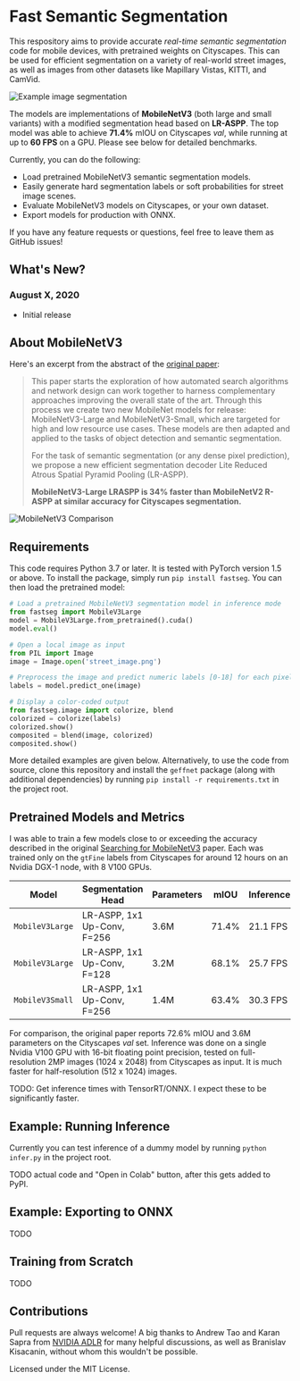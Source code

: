 # Fast Semantic Segmentation

This respository aims to provide accurate _real-time semantic segmentation_ code for mobile devices, with pretrained weights on Cityscapes. This can be used for efficient segmentation on a variety of real-world street images, as well as images from other datasets like Mapillary Vistas, KITTI, and CamVid.

![Example image segmentation](https://i.imgur.com/WspmlwN.jpg)



The models are implementations of **MobileNetV3** (both large and small variants) with a modified segmentation head based on **LR-ASPP**. The top model was able to achieve **71.4%** mIOU on Cityscapes _val_, while running at up to **60 FPS** on a GPU. Please see below for detailed benchmarks.

Currently, you can do the following:

- Load pretrained MobileNetV3 semantic segmentation models.
- Easily generate hard segmentation labels or soft probabilities for street image scenes.
- Evaluate MobileNetV3 models on Cityscapes, or your own dataset.
- Export models for production with ONNX.

If you have any feature requests or questions, feel free to leave them as GitHub issues!

## What's New?

### August X, 2020

- Initial release

## About MobileNetV3

Here's an excerpt from the abstract of the [original paper](https://arxiv.org/abs/1905.02244):

> This paper starts the exploration of how automated search algorithms and network design can work together to harness complementary approaches improving the overall state of the art. Through this process we create two new MobileNet models for release: MobileNetV3-Large and MobileNetV3-Small, which are targeted for high and low resource use cases. These models are then adapted and applied to the tasks of object detection and semantic segmentation.
>
> For the task of semantic segmentation (or any dense pixel prediction), we propose a new efficient segmentation decoder Lite Reduced Atrous Spatial Pyramid Pooling (LR-ASPP).
>
> **MobileNetV3-Large LRASPP is 34% faster than MobileNetV2 R-ASPP at similar
accuracy for Cityscapes segmentation.**

![MobileNetV3 Comparison](https://i.imgur.com/tGemvpc.png)

## Requirements

This code requires Python 3.7 or later. It is tested with PyTorch version 1.5 or above. To install the package, simply run `pip install fastseg`. You can then load the pretrained model:

```python
# Load a pretrained MobileNetV3 segmentation model in inference mode
from fastseg import MobileV3Large
model = MobileV3Large.from_pretrained().cuda()
model.eval()

# Open a local image as input
from PIL import Image
image = Image.open('street_image.png')

# Preprocess the image and predict numeric labels [0-18] for each pixel
labels = model.predict_one(image)

# Display a color-coded output
from fastseg.image import colorize, blend
colorized = colorize(labels)
colorized.show()
composited = blend(image, colorized)
composited.show()
```

More detailed examples are given below. Alternatively, to use the code from source, clone this repository and install the `geffnet` package (along with additional dependencies) by running `pip install -r requirements.txt` in the project root.

## Pretrained Models and Metrics

I was able to train a few models close to or exceeding the accuracy described in the original [Searching for MobileNetV3](https://arxiv.org/abs/1905.02244) paper. Each was trained only on the `gtFine` labels from Cityscapes for around 12 hours on an Nvidia DGX-1 node, with 8 V100 GPUs.

| Model           | Segmentation Head           | Parameters | mIOU  | Inference | Pretrained? |
| --------------- | --------------------------- | ---------- | ----- | --------- | :---------: |
| `MobileV3Large` | LR-ASPP, 1x1 Up-Conv, F=256 | 3.6M       | 71.4% | 21.1 FPS  |      ✔      |
| `MobileV3Large` | LR-ASPP, 1x1 Up-Conv, F=128 | 3.2M       | 68.1% | 25.7 FPS  |             |
| `MobileV3Small` | LR-ASPP, 1x1 Up-Conv, F=256 | 1.4M       | 63.4% | 30.3 FPS  |      ✔      |

For comparison, the original paper reports 72.6% mIOU and 3.6M parameters on the Cityscapes _val_ set. Inference was done on a single Nvidia V100 GPU with 16-bit floating point precision, tested on full-resolution 2MP images (1024 x 2048) from Cityscapes as input. It is much faster for half-resolution (512 x 1024) images.

TODO: Get inference times with TensorRT/ONNX. I expect these to be significantly faster.

## Example: Running Inference

Currently you can test inference of a dummy model by running `python infer.py` in the project root.

TODO actual code and "Open in Colab" button, after this gets added to PyPI.

## Example: Exporting to ONNX

TODO

## Training from Scratch

TODO

## Contributions

Pull requests are always welcome! A big thanks to Andrew Tao and Karan Sapra from [NVIDIA ADLR](https://nv-adlr.github.io/) for many helpful discussions, as well as Branislav Kisacanin, without whom this wouldn't be possible.

Licensed under the MIT License.
